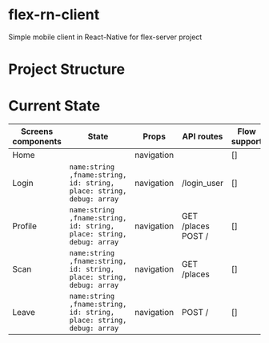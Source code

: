 # flex-rn-client

Simple mobile client in React-Native for flex-server project

# Project Structure

# Current State

| Screens components | State                                                                | Props      | API routes         | Flow support |
| ------------------ | -------------------------------------------------------------------- | ---------- | ------------------ | ------------ |
| Home               |                                                                      | navigation |                    | []           |
| Login              | `name:string ,fname:string, id: string, place: string, debug: array` | navigation | /login_user        | []           |
| Profile            | `name:string ,fname:string, id: string, place: string, debug: array` | navigation | GET /places POST / | []           |
| Scan               | `name:string ,fname:string, id: string, place: string, debug: array` | navigation | GET /places        | []           |
| Leave              | `name:string ,fname:string, id: string, place: string, debug: array` | navigation | POST /             | []           |
